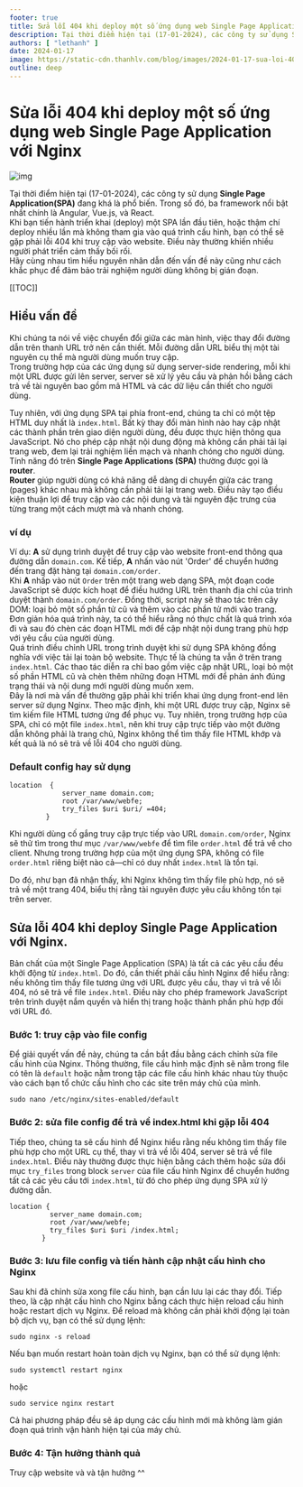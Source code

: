 ```yaml
---
footer: true
title: Sửa lỗi 404 khi deploy một số ứng dụng web Single Page Application với Nginx
description: Tại thời điểm hiện tại (17-01-2024), các công ty sử dụng Single Page Application(SPA) đang khá là phổ biến. Trong số đó, ba framework nổi bật nhất chính là Angular, Vue.js, và React.
authors: [ "lethanh" ]
date: 2024-01-17
image: https://static-cdn.thanhlv.com/blog/images/2024-01-17-sua-loi-404-khi-deploy-mot-so-ung-dung-web-single-page-application-voi-nginx/1.jpg
outline: deep
---
```

# Sửa lỗi 404 khi deploy một số ứng dụng web Single Page Application với Nginx
![img](https://static-cdn.thanhlv.com/blog/images/2024-01-17-sua-loi-404-khi-deploy-mot-so-ung-dung-web-single-page-application-voi-nginx/1.jpg)

Tại thời điểm hiện tại (17-01-2024), các công ty sử dụng **Single Page Application(SPA)** đang khá là phổ biến. Trong số đó, ba framework nổi bật nhất chính là Angular, Vue.js, và React.
<br/>
Khi bạn tiến hành triển khai (deploy) một SPA lần đầu tiên, hoặc thậm chí deploy nhiều lần mà không tham gia vào quá trình cấu hình, bạn có thể sẽ gặp phải lỗi 404 khi truy cập vào website. Điều này thường khiến nhiều người phát triển cảm thấy bối rối.
<br/>
Hãy cùng nhau tìm hiểu nguyên nhân dẫn đến vấn đề này cũng như cách khắc phục để đảm bảo trải nghiệm người dùng không bị gián đoạn.

[[TOC]]

## Hiểu vấn đề

Khi chúng ta nói về việc chuyển đổi giữa các màn hình, việc thay đổi đường dẫn trên thanh URL trở nên cần thiết. Mỗi đường dẫn URL biểu thị một tài nguyên cụ thể mà người dùng muốn truy cập.
<br/>
Trong trường hợp của các ứng dụng sử dụng server-side rendering, mỗi khi một URL được gửi lên server, server sẽ xử lý yêu cầu và phản hồi bằng cách trả về tài nguyên bao gồm mã HTML và các dữ liệu cần thiết cho người dùng.

Tuy nhiên, với ứng dụng SPA tại phía front-end, chúng ta chỉ có một tệp HTML duy nhất là `index.html`. Bất kỳ thay đổi màn hình nào hay cập nhật các thành phần trên giao diện người dùng, đều được thực hiện thông qua JavaScript. Nó cho phép cập nhật nội dung động mà không cần phải tải lại trang web, đem lại trải nghiệm liền mạch và nhanh chóng cho người dùng.
<br/>
Tính năng đó trên **Single Page Applications (SPA)** thường được gọi là **router**.
<br/>
**Router** giúp người dùng có khả năng dễ dàng di chuyển giữa các trang (pages) khác nhau mà không cần phải tải lại trang web. Điều này tạo điều kiện thuận lợi để truy cập vào các nội dung và tài nguyên đặc trưng của từng trang một cách mượt mà và nhanh chóng.
<br/>

### ví dụ

Ví dụ: **A** sử dụng trình duyệt để truy cập vào website front-end thông qua đường dẫn `domain.com`. Kế tiếp, **A** nhấn vào nút 'Order' để chuyển hướng đến trang đặt hàng tại `domain.com/order`.
<br/>
Khi **A** nhấp vào nút `Order` trên một trang web dạng SPA, một đoạn code JavaScript sẽ được kích hoạt để điều hướng URL trên thanh địa chỉ của trình duyệt thành `domain.com/order`. Đồng thời, script này sẽ thao tác trên cây DOM: loại bỏ một số phần tử cũ và thêm vào các phần tử mới vào trang. Đơn giản hóa quá trình này, ta có thể hiểu rằng nó thực chất là quá trình xóa đi và sau đó chèn các đoạn HTML mới để cập nhật nội dung trang phù hợp với yêu cầu của người dùng.
<br/>
Quá trình điều chỉnh URL trong trình duyệt khi sử dụng SPA không đồng nghĩa với việc tải lại toàn bộ website. Thực tế là chúng ta vẫn ở trên trang `index.html`. Các thao tác diễn ra chỉ bao gồm việc cập nhật URL, loại bỏ một số phần HTML cũ và chèn thêm những đoạn HTML mới để phản ánh đúng trạng thái và nội dung mới người dùng muốn xem.
<br/>
Đây là nơi mà vấn đề thường gặp phải khi triển khai ứng dụng front-end lên server sử dụng Nginx. Theo mặc định, khi một URL được truy cập, Nginx sẽ tìm kiếm file HTML tương ứng để phục vụ. Tuy nhiên, trong trường hợp của SPA, chỉ có một file `index.html`, nên khi truy cập trực tiếp vào một đường dẫn không phải là trang chủ, Nginx không thể tìm thấy file HTML khớp và kết quả là nó sẽ trả về lỗi 404 cho người dùng.

### Default config hay sử dụng

```
location  {
             server_name domain.com;
             root /var/www/webfe;
             try_files $uri $uri/ =404;
         }
```
Khi người dùng cố gắng truy cập trực tiếp vào URL `domain.com/order`, Nginx sẽ thử tìm trong thư mục `/var/www/webfe` để tìm file `order.html` để trả về cho client. Nhưng trong trường hợp của một ứng dụng SPA, không có file `order.html` riêng biệt nào cả—chỉ có duy nhất `index.html` là tồn tại.

Do đó, như bạn đã nhận thấy, khi Nginx không tìm thấy file phù hợp, nó sẽ trả về một trang 404, biểu thị rằng tài nguyên được yêu cầu không tồn tại trên server.

## Sửa lỗi 404 khi deploy Single Page Application với Nginx.

Bản chất của một Single Page Application (SPA) là tất cả các yêu cầu đều khởi động từ `index.html`. Do đó, cần thiết phải cấu hình Nginx để hiểu rằng: nếu không tìm thấy file tương ứng với URL được yêu cầu, thay vì trả về lỗi 404, nó sẽ trả về file `index.html`. Điều này cho phép framework JavaScript trên trình duyệt nắm quyền và hiển thị trang hoặc thành phần phù hợp đối với URL đó.

### Bước 1: truy cập vào file config
Để giải quyết vấn đề này, chúng ta cần bắt đầu bằng cách chỉnh sửa file cấu hình của Nginx. Thông thường, file cấu hình mặc định sẽ nằm trong file có tên là `default` hoặc nằm trong tập các file cấu hình khác nhau tùy thuộc vào cách bạn tổ chức cấu hình cho các site trên máy chủ của mình.
```
sudo nano /etc/nginx/sites-enabled/default
```

### Bước 2: sửa file config để trả về index.html khi gặp lỗi 404
Tiếp theo, chúng ta sẽ cấu hình để Nginx hiểu rằng nếu không tìm thấy file phù hợp cho một URL cụ thể, thay vì trả về lỗi 404, server sẽ trả về file `index.html`. Điều này thường được thực hiện bằng cách thêm hoặc sửa đổi mục `try_files` trong block `server` của file cấu hình Nginx để chuyển hướng tất cả các yêu cầu tới `index.html`, từ đó cho phép ứng dụng SPA xử lý đường dẫn.

```
location {
          server_name domain.com;
          root /var/www/webfe;
          try_files $uri $uri /index.html;
        }
```

### Bước 3: lưu file config và tiến hành cập nhật cấu hình cho Nginx
Sau khi đã chỉnh sửa xong file cấu hình, bạn cần lưu lại các thay đổi. Tiếp theo, là cập nhật cấu hình cho Nginx bằng cách thực hiện reload cấu hình hoặc restart dịch vụ Nginx. Để reload mà không cần phải khởi động lại toàn bộ dịch vụ, bạn có thể sử dụng lệnh:

```
sudo nginx -s reload
```

Nếu bạn muốn restart hoàn toàn dịch vụ Nginx, bạn có thể sử dụng lệnh:

```
sudo systemctl restart nginx
```

hoặc

```
sudo service nginx restart
```

Cả hai phương pháp đều sẽ áp dụng các cấu hình mới mà không làm gián đoạn quá trình vận hành hiện tại của máy chủ.

### Bước 4: Tận hưởng thành quả
Truy cập website và và tận hưởng ^^
